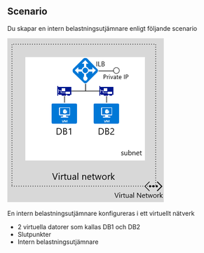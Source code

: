 ## <a name="scenario"></a>Scenario

Du skapar en intern belastningsutjämnare enligt följande scenario

![BESKRIVNING AV AVBILDNING](./media/load-balancer-get-started-ilb-scenario-include/figure1.png)

En intern belastningsutjämnare konfigureras i ett virtuellt nätverk

* 2 virtuella datorer som kallas DB1 och DB2
* Slutpunkter
* Intern belastningsutjämnare
